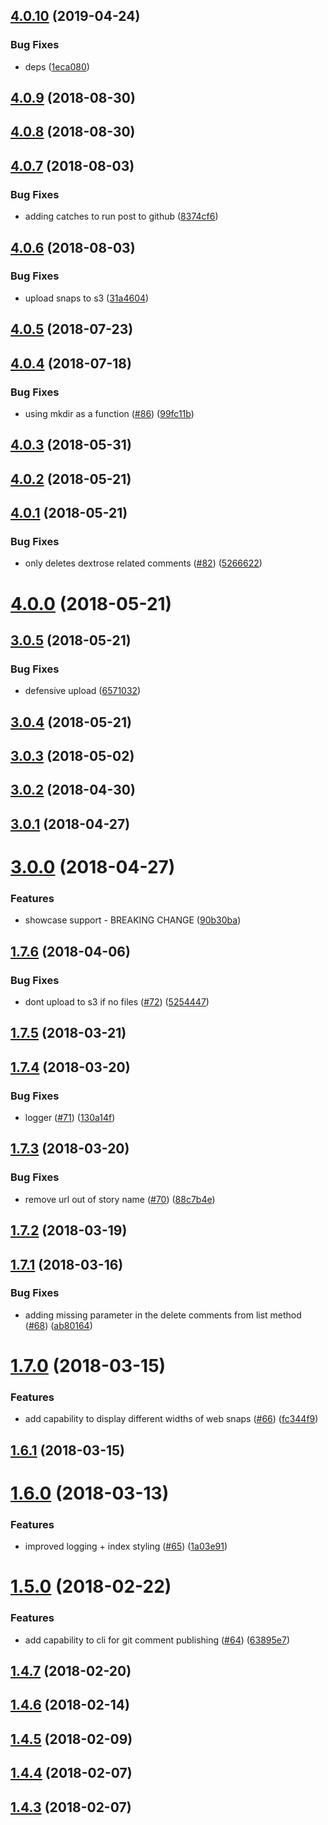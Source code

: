 <a name="4.0.10"></a>
## [4.0.10](https://github.com/newsuk/dextrose/compare/v4.0.9...v4.0.10) (2019-04-24)


### Bug Fixes

* deps ([1eca080](https://github.com/newsuk/dextrose/commit/1eca080))



<a name="4.0.9"></a>
## [4.0.9](https://github.com/newsuk/dextrose/compare/v4.0.8...v4.0.9) (2018-08-30)



<a name="4.0.8"></a>
## [4.0.8](https://github.com/newsuk/dextrose/compare/v4.0.7...v4.0.8) (2018-08-30)



<a name="4.0.7"></a>
## [4.0.7](https://github.com/newsuk/dextrose/compare/v4.0.6...v4.0.7) (2018-08-03)


### Bug Fixes

* adding catches to run post to github ([8374cf6](https://github.com/newsuk/dextrose/commit/8374cf6))



<a name="4.0.6"></a>
## [4.0.6](https://github.com/newsuk/dextrose/compare/v4.0.5...v4.0.6) (2018-08-03)


### Bug Fixes

* upload snaps to s3 ([31a4604](https://github.com/newsuk/dextrose/commit/31a4604))



<a name="4.0.5"></a>
## [4.0.5](https://github.com/newsuk/dextrose/compare/v4.0.4...v4.0.5) (2018-07-23)



<a name="4.0.4"></a>
## [4.0.4](https://github.com/newsuk/dextrose/compare/v4.0.3...v4.0.4) (2018-07-18)


### Bug Fixes

* using mkdir as a function ([#86](https://github.com/newsuk/dextrose/issues/86)) ([99fc11b](https://github.com/newsuk/dextrose/commit/99fc11b))



<a name="4.0.3"></a>
## [4.0.3](https://github.com/newsuk/dextrose/compare/v4.0.2...v4.0.3) (2018-05-31)



<a name="4.0.2"></a>
## [4.0.2](https://github.com/newsuk/dextrose/compare/v4.0.1...v4.0.2) (2018-05-21)



<a name="4.0.1"></a>
## [4.0.1](https://github.com/newsuk/dextrose/compare/v4.0.0...v4.0.1) (2018-05-21)


### Bug Fixes

* only deletes dextrose related comments ([#82](https://github.com/newsuk/dextrose/issues/82)) ([5266622](https://github.com/newsuk/dextrose/commit/5266622))



<a name="4.0.0"></a>
# [4.0.0](https://github.com/newsuk/dextrose/compare/v3.0.5...v4.0.0) (2018-05-21)



<a name="3.0.5"></a>
## [3.0.5](https://github.com/newsuk/dextrose/compare/v3.0.4...v3.0.5) (2018-05-21)


### Bug Fixes

* defensive upload ([6571032](https://github.com/newsuk/dextrose/commit/6571032))



<a name="3.0.4"></a>
## [3.0.4](https://github.com/newsuk/dextrose/compare/v3.0.3...v3.0.4) (2018-05-21)



<a name="3.0.3"></a>
## [3.0.3](https://github.com/newsuk/dextrose/compare/v3.0.2...v3.0.3) (2018-05-02)



<a name="3.0.2"></a>
## [3.0.2](https://github.com/newsuk/dextrose/compare/v3.0.1...v3.0.2) (2018-04-30)



<a name="3.0.1"></a>
## [3.0.1](https://github.com/newsuk/dextrose/compare/v3.0.0...v3.0.1) (2018-04-27)



<a name="3.0.0"></a>
# [3.0.0](https://github.com/newsuk/dextrose/compare/v1.7.6...v3.0.0) (2018-04-27)


### Features

* showcase support - BREAKING CHANGE ([90b30ba](https://github.com/newsuk/dextrose/commit/90b30ba))



<a name="1.7.6"></a>
## [1.7.6](https://github.com/newsuk/dextrose/compare/v1.7.5...v1.7.6) (2018-04-06)


### Bug Fixes

* dont upload to s3 if no files ([#72](https://github.com/newsuk/dextrose/issues/72)) ([5254447](https://github.com/newsuk/dextrose/commit/5254447))



<a name="1.7.5"></a>
## [1.7.5](https://github.com/newsuk/dextrose/compare/v1.7.4...v1.7.5) (2018-03-21)



<a name="1.7.4"></a>
## [1.7.4](https://github.com/newsuk/dextrose/compare/v1.7.3...v1.7.4) (2018-03-20)


### Bug Fixes

* logger ([#71](https://github.com/newsuk/dextrose/issues/71)) ([130a14f](https://github.com/newsuk/dextrose/commit/130a14f))



<a name="1.7.3"></a>
## [1.7.3](https://github.com/newsuk/dextrose/compare/v1.7.2...v1.7.3) (2018-03-20)


### Bug Fixes

* remove url out of story name ([#70](https://github.com/newsuk/dextrose/issues/70)) ([88c7b4e](https://github.com/newsuk/dextrose/commit/88c7b4e))



<a name="1.7.2"></a>
## [1.7.2](https://github.com/newsuk/dextrose/compare/v1.7.1...v1.7.2) (2018-03-19)



<a name="1.7.1"></a>
## [1.7.1](https://github.com/newsuk/dextrose/compare/v1.7.0...v1.7.1) (2018-03-16)


### Bug Fixes

* adding missing parameter in the delete comments from list method ([#68](https://github.com/newsuk/dextrose/issues/68)) ([ab80164](https://github.com/newsuk/dextrose/commit/ab80164))



<a name="1.7.0"></a>
# [1.7.0](https://github.com/newsuk/dextrose/compare/v1.6.1...v1.7.0) (2018-03-15)


### Features

* add capability to display different widths of web snaps ([#66](https://github.com/newsuk/dextrose/issues/66)) ([fc344f9](https://github.com/newsuk/dextrose/commit/fc344f9))



<a name="1.6.1"></a>
## [1.6.1](https://github.com/newsuk/dextrose/compare/v1.6.0...v1.6.1) (2018-03-15)



<a name="1.6.0"></a>
# [1.6.0](https://github.com/newsuk/dextrose/compare/v1.5.0...v1.6.0) (2018-03-13)


### Features

* improved logging + index styling  ([#65](https://github.com/newsuk/dextrose/issues/65)) ([1a03e91](https://github.com/newsuk/dextrose/commit/1a03e91))



<a name="1.5.0"></a>
# [1.5.0](https://github.com/newsuk/dextrose/compare/v1.4.7...v1.5.0) (2018-02-22)


### Features

* add capability to cli for git comment publishing ([#64](https://github.com/newsuk/dextrose/issues/64)) ([63895e7](https://github.com/newsuk/dextrose/commit/63895e7))



<a name="1.4.7"></a>
## [1.4.7](https://github.com/newsuk/dextrose/compare/v1.4.6...v1.4.7) (2018-02-20)



<a name="1.4.6"></a>
## [1.4.6](https://github.com/newsuk/dextrose/compare/v1.4.5...v1.4.6) (2018-02-14)



<a name="1.4.5"></a>
## [1.4.5](https://github.com/newsuk/dextrose/compare/v1.4.4...v1.4.5) (2018-02-09)



<a name="1.4.4"></a>
## [1.4.4](https://github.com/newsuk/dextrose/compare/v1.4.3...v1.4.4) (2018-02-07)



<a name="1.4.3"></a>
## [1.4.3](https://github.com/newsuk/dextrose/compare/v1.4.2...v1.4.3) (2018-02-07)



